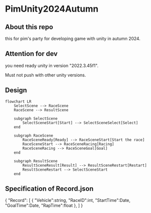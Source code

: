 # PimUnity2024Autumn

## About this repo
this for pim's party for developing game with unity in autumn 2024.

## Attention for dev
you need ready unity in version "2022.3.45f1".

Must not push with other unity versions.

## Design

```mermaid
flowchart LR
    SelectScene --> RaceScene
    RaceScene --> ResultScene

    subgraph SelectScene
        SelectSceneStart[Start] --> SelectSceneSelect[Select]
    end
    
    subgraph RaceScene
        RaceSceneReady[Ready] --> RaceSceneStart[Start the race]
        RaceSceneStart --> RaceSceneRacing[Racing]
        RaceSceneRacing --> RaceSceneGoal[Goal]
    end

    subgraph ResultScene
        ResultSceneResult[Result] --> ResultSceneRestart[Restart]
        ResultSceneRestart --> SelectSceneStart
    end
```

## Specification of Record.json

{
  "Record":
  [
    {
      "Vehicle":string,
      "RaceID":int,
      "StartTime":Date,
      "GoalTime":Date,
      "RapTime":float
    },
  ]
}

